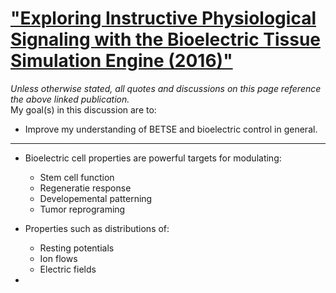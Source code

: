 # ["Exploring Instructive Physiological Signaling with the Bioelectric Tissue Simulation Engine (2016)"](http://www.frontiersin.org/Journal/10.3389/fbioe.2016.00055)
*Unless otherwise stated, all quotes and discussions on this page reference the above linked publication.*  
My goal(s) in this discussion are to:
- Improve my understanding of BETSE and bioelectric control in general.
----------
- Bioelectric cell properties are powerful targets for modulating:
    - Stem cell function
    - Regeneratie response
    - Developemental patterning
    - Tumor reprograming

- Properties such as distributions of:
    - Resting potentials
    - Ion flows
    - Electric fields

- 